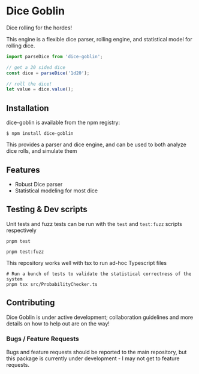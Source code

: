 # Dice Goblin

Dice rolling for the hordes!

This engine is a flexible dice parser, rolling engine, and statistical model for
rolling dice.

```javascript
import parseDice from 'dice-goblin';

// get a 20 sided dice
const dice = parseDice('1d20');

// roll the dice!
let value = dice.value();
```

## Installation

dice-goblin is available from the npm registry:

```shell
$ npm install dice-goblin
```

This provides a parser and dice engine, and can be used to both analyze dice rolls, and simulate them

## Features

- Robust Dice parser
- Statistical modeling for most dice

## Testing & Dev scripts

Unit tests and fuzz tests can be run with the `test` and `test:fuzz` scripts respectively

```shell
pnpm test

pnpm test:fuzz
```

This repository works well with tsx to run ad-hoc Typescript files

```shell
# Run a bunch of tests to validate the statistical correctness of the system
pnpm tsx src/ProbabilityChecker.ts
```

## Contributing

Dice Goblin is under active development; collaboration guidelines and more details on how to help out are on the way!

### Bugs / Feature Requests

Bugs and feature requests should be reported to the main repository, but this package is currently under development - I may not get to feature requests.
